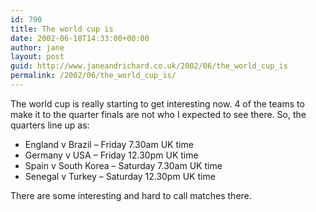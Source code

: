 ```yaml
---
id: 790
title: The world cup is
date: 2002-06-18T14:33:00+00:00
author: jane
layout: post
guid: http://www.janeandrichard.co.uk/2002/06/the_world_cup_is
permalink: /2002/06/the_world_cup_is/
---
```

The world cup is really starting to get interesting now. 4 of the teams to make it to the quarter finals are not who I expected to see there. So, the quarters line up as:

  * England v Brazil &#8211; Friday 7.30am UK time
  * Germany v USA &#8211; Friday 12.30pm UK time
  * Spain v South Korea &#8211; Saturday 7.30am UK time
  * Senegal v Turkey &#8211; Saturday 12.30pm UK time

There are some interesting and hard to call matches there.